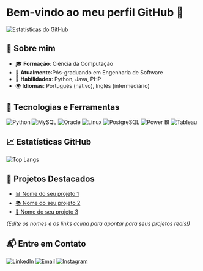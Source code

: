 # Bem-vindo ao meu perfil GitHub 👋

![Estatísticas do GitHub](https://github-readme-stats.vercel.app/api?username=jglauton&show_icons=true&theme=radical)


## 🔎 Sobre mim

- 🎓 **Formação**: Ciência da Computação
- 💼 **Atualmente**:Pós-graduando em Engenharia de Software
- 🧠 **Habilidades**: Python, Java, PHP
- 🌍 **Idiomas**: Português (nativo), Inglês (intermediário)

## 🧰 Tecnologias e Ferramentas

![Python](https://img.shields.io/badge/-Python-3776AB?style=flat&logo=python&logoColor=white)
![MySQL](https://img.shields.io/badge/-MySQL-4479A1?style=flat&logo=mysql&logoColor=white)
![Oracle](https://img.shields.io/badge/-Oracle-F80000?style=flat&logo=oracle&logoColor=white)
![Linux](https://img.shields.io/badge/-Linux-FCC624?style=flat&logo=linux&logoColor=black)
![PostgreSQL](https://img.shields.io/badge/-PostgreSQL-4169E1?style=flat&logo=postgresql&logoColor=white)
![Power BI](https://img.shields.io/badge/-Power%20BI-F2C811?style=flat&logo=powerbi&logoColor=black)
![Tableau](https://img.shields.io/badge/-Tableau-E97627?style=flat&logo=tableau&logoColor=white)

## 📈 Estatísticas GitHub

![Top Langs](https://github-readme-stats.vercel.app/api/top-langs/?username=jglauton&layout=compact&theme=radical)

## 🌟 Projetos Destacados

- [📊 Nome do seu projeto 1](https://github.com/jglauton/nomedoprojeto1)
- [📚 Nome do seu projeto 2](https://github.com/jglauton/nomedoprojeto2)
- [🚧 Nome do seu projeto 3](https://github.com/jglauton/nomedoprojeto3)

*(Edite os nomes e os links acima para apontar para seus projetos reais!)*

## 📬 Entre em Contato

[![LinkedIn](https://img.shields.io/badge/-LinkedIn-0077B5?style=flat&logo=linkedin&logoColor=white)](https://www.linkedin.com/in/glauton-silva/)
[![Email](https://img.shields.io/badge/-Email-D14836?style=flat&logo=gmail&logoColor=white)](mailto:seuemail@gmail.com)
[![Instagram](https://img.shields.io/badge/-Instagram-E4405F?style=flat&logo=instagram&logoColor=white)](https://instagram.com/jglauton)

